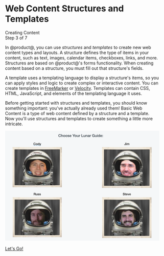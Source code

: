 # Web Content Structures and Templates [](id=web-content-structures-and-templates)

<div class="learn-path-step">
    <p>Creating Content<br>Step 3 of 7</p>
</div>

In @product@, you can use *structures* and *templates* to create new web content 
types and layouts. A structure defines the type of items in your content, such 
as text, images, calendar items, checkboxes, links, and more. Structures are 
based on @product@'s forms functionality. When creating content based on a 
structure, you must fill out that structure's fields. 

A template uses a templating language to display a structure's items, so you can
apply styles and logic to create complex or interactive content. You can create
templates in [FreeMarker](http://freemarker.org/) or
[Velocity](http://velocity.apache.org/). Templates can contain CSS, HTML,
JavaScript, and elements of the templating language it uses. 

Before getting started with structures and templates, you should know something 
important: you've actually already used them! Basic Web Content is a type of web
content defined by a structure and a template. Now you'll use structures and
templates to create something a little more intricate. 

![Figure 1: Content using a template.](../../../../images/001-content-template-example.png)

<a class="go-link btn btn-primary" href="/discover/portal/-/knowledge_base/7-0/creating-structures">Let's Go!<span class="icon-circle-arrow-right"></span></a>
